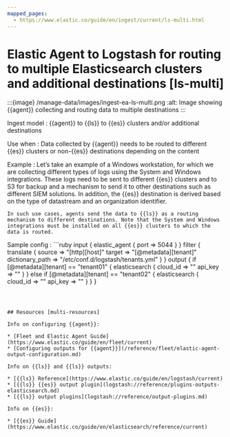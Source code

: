 ```yaml
---
mapped_pages:
  - https://www.elastic.co/guide/en/ingest/current/ls-multi.html
---
```


# Elastic Agent to Logstash for routing to multiple Elasticsearch clusters and additional destinations [ls-multi]

:::{image} /manage-data/images/ingest-ea-ls-multi.png
:alt: Image showing {{agent}} collecting and routing data to multiple destinations
:::

Ingest model
:   {{agent}} to {{ls}} to {{es}} clusters and/or additional destinations

Use when
:   Data collected by {{agent}} needs to be routed to different {{es}} clusters or non-{{es}} destinations depending on the content

Example
:   Let’s take an example of a Windows workstation, for which we are collecting different types of logs using the System and Windows integrations. These logs need to be sent to different {{es}} clusters and to S3 for backup and a mechanism to send it to other destinations such as different SIEM solutions. In addition, the {{es}} destination is derived based on the type of datastream and an organization identifier.

    In such use cases, agents send the data to {{ls}} as a routing mechanism to different destinations. Note that the System and Windows integrations must be installed on all {{es}} clusters to which the data is routed.


Sample config
:   ```ruby
input {
  elastic_agent {
    port => 5044
  }
}
filter {
  translate {
    source => "[http][host]"
    target => "[@metadata][tenant]"
    dictionary_path => "/etc/conf.d/logstash/tenants.yml"
  }
}
output {
  if [@metadata][tenant] == "tenant01" {
    elasticsearch {
      cloud_id => "<cloud id>"
      api_key => "<api key>"
    }
  } else if [@metadata][tenant] == "tenant02" {
    elasticsearch {
      cloud_id => "<cloud id>"
      api_key => "<api key>"
    }
  }
}
```



## Resources [multi-resources]

Info on configuring {{agent}}:

* [Fleet and Elastic Agent Guide](https://www.elastic.co/guide/en/fleet/current)
* [Configuring outputs for {{agent}}](/reference/fleet/elastic-agent-output-configuration.md)

Info on {{ls}} and {{ls}} outputs:

* [{{ls}} Reference](https://www.elastic.co/guide/en/logstash/current)
* [{{ls}} {{es}} output plugin](logstash://reference/plugins-outputs-elasticsearch.md)
* [{{ls}} output plugins](logstash://reference/output-plugins.md)

Info on {{es}}:

* [{{es}} Guide](https://www.elastic.co/guide/en/elasticsearch/reference/current)

